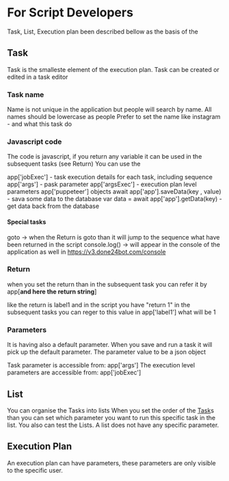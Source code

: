 # For Script Developers

Task, List, Execution plan been described bellow as the basis of the 

## Task
Task is the smalleste element of the execution plan.
Task can be created or edited in a task editor

### Task name
Name is not unique in the application but people will search by name.
All names should be lowercase as people
Prefer to set the name like 
instagram - and what this task do

### Javascript code
The code is javascript, if you return any variable it can be used in the subsequent tasks (see Return)
You can use the 

app['jobExec'] - task execution details for each task, including sequence
app['args'] - pask parameter
app['argsExec'] - execution plan level parameters
app['puppeteer'] objects
await app['app'].saveData(key , value) - sava some data to the database
var data = await app['app'].getData(key) - get data back from the database

#### Special tasks
goto -> when the Return is goto than it will jump to the sequence what have been returned in the script
console.log() -> will appear in the console of the application as well in https://v3.done24bot.com/console


### Return
when you set the return than in the subsequent task you can refer it by app[**and here the return string**]

like the return is label1 and in the script you have "return 1"
in the subsequent tasks you can reger to this value in app['label1'] what will be 1

### Parameters
It is having also a default parameter.
When you save and run a task it will pick up the default parameter.
The parameter value to be a json object

Task parameter is accessible from: app['args']
The execution level parameters are accessible from: app['jobExec']

## List
You can organise the Tasks into lists
When you set the order of the [Task](Task)s than you can set which parameter you want to run this specific task in the list.
You also can test the Lists.
A list does not have any specific parameter.

## Execution Plan
An execution plan can have parameters, these parameters are only visible to the specific user.
